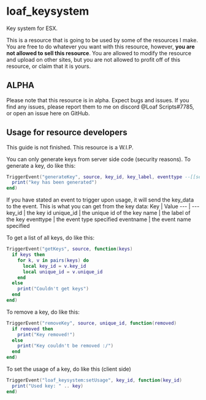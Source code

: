 # loaf_keysystem
Key system for ESX. 

This is a resource that is going to be used by some of the resources I make.
You are free to do whatever you want with this resource, however, **you are not allowed to sell this resource**. You are allowed to modify the resource and upload on other sites, but you are not allowed to profit off of this resource, or claim that it is yours.

## ALPHA
Please note that this resource is in alpha. Expect bugs and issues. 
If you find any issues, please report them to me on discord @Loaf Scripts#7785, or open an issue here on GitHub.

## Usage for resource developers
This guide is not finished. This resource is a W.I.P.

You can only generate keys from server side code (security reasons). To generate a key, do like this:
```lua
TriggerEvent("generateKey", source, key_id, key_label, eventtype --[[server or client or false]], eventname --[[the event name to trigger upon usage, or false]], function()
  print("key has been generated")
end)
```
If you have stated an event to trigger upon usage, it will send the key_data to the event. This is what you can get from the key data:
Key | Value
--- | ---
key_id | the key id
unique_id | the unique id of the key
name | the label of the key
eventtype | the event type specified
eventname | the event name specified

To get a list of all keys, do like this:
```lua
TriggerEvent("getKeys", source, function(keys)
  if keys then
    for k, v in pairs(keys) do
      local key_id = v.key_id
      local unique_id = v.unique_id
    end
  else
    print("Couldn't get keys")
  end
end)
```

To remove a key, do like this:
```lua
TriggerEvent("removeKey", source, unique_id, function(removed)
  if removed then
    print("Key removed!")
  else
    print("Key couldn't be removed :/")
  end
end)
```

To set the usage of a key, do like this (client side)
```lua
TriggerEvent("loaf_keysystem:setUsage", key_id, function(key_id)
  print("Used key: " .. key)
end)
```